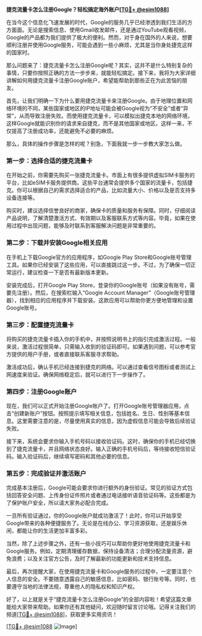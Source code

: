 **捷克流量卡怎么注册Google？轻松搞定海外账户[[TG💪+ @esim1088](https://t.me/s/esim1088)]**

在当今这个信息化飞速发展的时代，Google的服务几乎已经渗透到我们生活的方方面面。无论是搜索信息、使用Gmail收发邮件，还是通过YouTube观看视频，Google的产品都为我们提供了极大的便利。然而，对于身在国外的人来说，想要顺利注册并使用Google服务，可能会遇到一些小麻烦，尤其是当你身处捷克这样的国家时。

那么问题来了：捷克流量卡怎么注册Google呢？其实，这并不是什么特别复杂的事情，只要你按照正确的方法一步步来，就能轻松搞定。接下来，我将为大家详细讲解如何用捷克流量卡注册Google账户，希望能帮助到那些正在为此苦恼的朋友。

首先，让我们明确一下为什么要用捷克流量卡来注册Google。由于地理位置和网络环境的不同，某些国家或地区的IP地址可能会被Google视为“不安全”或者“异常”，从而导致注册失败。而使用捷克流量卡，可以模拟出捷克本地的网络环境，这样Google就能识别你的请求来自捷克，而不是其他国家或地区。这样一来，不仅提高了注册成功率，还能避免不必要的麻烦。

那么，具体的操作步骤是怎样的呢？别急，下面我就一步一步教大家怎么做。

### 第一步：选择合适的捷克流量卡

在开始之前，你需要先购买一张捷克流量卡。市面上有很多提供虚拟SIM卡服务的平台，比如eSIM卡服务提供商。这些平台通常会提供多个国家的流量卡，包括捷克。你可以根据自己的需求选择适合的产品，比如流量大小、价格以及是否支持多设备连接等。

购买时，建议选择信誉良好的商家，确保卡的质量和服务有保障。同时，仔细阅读产品说明，了解清楚激活方式、有效期以及客服联系方式等内容。毕竟，如果在使用过程中出现问题，能够及时联系到客服解决问题是非常重要的。

### 第二步：下载并安装Google相关应用

在手机上下载Google官方的应用程序，如Google Play Store和Google账号管理工具。如果你已经安装了这些应用，可以直接跳过这一步。不过，为了确保一切正常运行，建议检查一下是否有最新版本更新。

安装完成后，打开Google Play Store，登录你的Google账号（如果没有账号，需要先注册）。然后，在搜索栏输入“Google Account Manager”（Google账号管理器），找到相应的应用程序并下载安装。这款应用可以帮助你更方便地管理和设置Google账号。

### 第三步：配置捷克流量卡

将购买的捷克流量卡插入你的手机中，并按照说明书上的指引完成激活过程。一般来说，激活过程很简单，只需输入收到的验证码即可。如果遇到问题，可以参考官方提供的用户手册，或者直接联系客服寻求帮助。

激活成功后，确认手机已经连接到捷克的网络。可以通过查看信号图标或者测试上网速度来验证。确保网络稳定后，就可以进行下一步操作了。

### 第四步：注册Google账户

现在，我们可以正式开始注册Google账户了。打开Google账号管理器应用，点击“创建新账户”按钮。按照提示填写相关信息，包括姓名、生日、性别等基本信息。这里需要注意的是，尽量使用真实的信息，因为虚假信息可能会导致后续验证失败。

接下来，系统会要求你输入手机号码以接收验证码。这时，确保你的手机已经切换到了捷克流量卡，并且网络状态良好。输入正确的手机号码后，等待接收短信验证码。输入验证码后，继续填写密码和其他必要的信息。

### 第五步：完成验证并激活账户

完成基本注册后，Google可能会要求你进行额外的身份验证。常见的验证方式包括回答安全问题、上传身份证件照片或者通过电话接听语音验证码等。这些都是为了保护账户安全，所以请大家务必配合完成。

一旦所有验证通过，你的Google账户就成功激活了！此时，你可以开始享受Google带来的各种便捷服务了。无论是在线办公、学习资源获取，还是娱乐休闲，都能让你的生活更加丰富多彩。

当然，除了上述步骤之外，还有一些小技巧可以帮助你更好地使用捷克流量卡和Google服务。例如，定期清理缓存数据，保持设备清洁；合理分配流量资源，避免浪费；以及关注官方公告，及时了解最新的功能更新和技术支持信息。

最后，再次提醒大家，在使用捷克流量卡和Google服务的过程中，一定要注意个人信息的安全。不要随意透露自己的敏感信息，比如密码、银行账号等。同时，也要遵守当地的法律法规，尊重他人的隐私权和知识产权。

好了，以上就是关于“捷克流量卡怎么注册Google”的全部内容啦！希望这篇文章能给大家带来帮助。如果你还有其他疑问，欢迎随时留言讨论哦。记得关注我们的频道[[TG💪+ @esim1088](https://t.me/s/esim1088)]，获取更多实用资讯！

[[TG💪+ @esim1088](https://t.me/s/esim1088) ![Image](https://i.postimg.cc/4NQfJmqS/Snipaste-2025-05-13-00-14-12.png)]